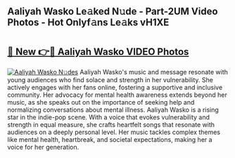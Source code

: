 ## Aaliyah Wasko Le𝚊ked N𝚞de - Part-2UM Video Photos - Hot Onlyf𝚊ns Le𝚊ks vH1XE

# <h2><a href="http://ac5027.deff.icu/?id=Aaliyah+Wasko">🔗 New 👉🔴 Aaliyah Wasko VIDEO Photos</a></h2>

[![Aaliyah Wasko N𝚞des](https://i.imgur.com/rIISA9y.gif)](http://ac5027.deff.icu/?id=Aaliyah+Wasko)
Aaliyah Wasko's music and message resonate with young audiences who find solace and strength in her vulnerability. She actively engages with her fans online, fostering a supportive and inclusive community. Her advocacy for mental health awareness extends beyond her music, as she speaks out on the importance of seeking help and normalizing conversations about mental illness. Aaliyah Wasko is a rising star in the indie-pop scene. With a voice that evokes vulnerability and strength in equal measure, she crafts heartfelt songs that resonate with audiences on a deeply personal level. Her music tackles complex themes like mental health, heartbreak, and societal expectations, making her a voice for her generation.
